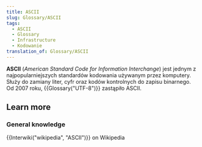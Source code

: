 ```yaml
---
title: ASCII
slug: Glossary/ASCII
tags:
  - ASCII
  - Glossary
  - Infrastructure
  - Kodowanie
translation_of: Glossary/ASCII
---
```

**ASCII** (_American Standard Code for Information Interchange_) jest jednym z najpopularniejszych standardów kodowania używanym przez komputery. Służy do zamiany liter, cyfr oraz kodów kontrolnych do zapisu binarnego. Od 2007 roku, {{Glossary("UTF-8")}} zastąpiło ASCII.

## Learn more

### General knowledge

{{Interwiki("wikipedia", "ASCII")}} on Wikipedia

